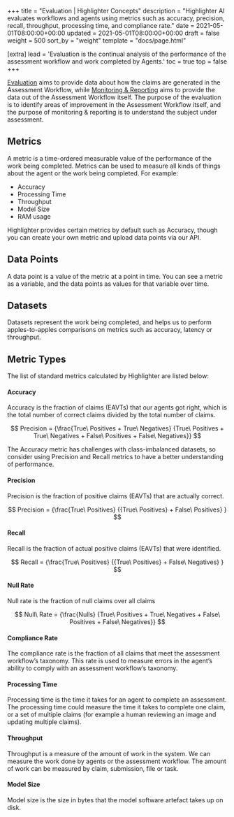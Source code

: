 +++
title = "Evaluation | Highlighter Concepts"
description = "Highlighter AI evaluates workflows and agents using metrics such as accuracy, precision, recall, throughput, processing time, and compliance rate."
date = 2021-05-01T08:00:00+00:00
updated = 2021-05-01T08:00:00+00:00
draft = false
weight = 500
sort_by = "weight"
template = "docs/page.html"

[extra]
lead = 'Evaluation is the continual analysis of the performance of the assessment workflow and work completed by Agents.'
toc = true
top = false
+++

[Evaluation](./) aims to provide data about how the claims are generated in the Assessment Workflow, while [Monitoring & Reporting](../monitoring/) aims to provide the data out of the Assessment Workflow itself. The purpose of the evaluation is to identify areas of improvement in the Assessment Workflow itself, and the purpose of monitoring & reporting is to understand the subject under assessment.


## Metrics
A metric is a time-ordered measurable value of the performance of the work being completed. Metrics can be used to measure all kinds of things about the agent or the work being completed. For example:
* Accuracy
* Processing Time
* Throughput
* Model Size
* RAM usage

Highlighter provides certain metrics by default such as Accuracy, though you can create your own metric and upload data points via our API.

## Data Points
A data point is a value of the metric at a point in time. You can see a metric as a variable, and the data points as values for that variable over time.

## Datasets
Datasets represent the work being completed, and helps us to perform apples-to-apples comparisons on metrics such as accuracy, latency or throughput.

## Metric Types
The list of standard metrics calculated by Highlighter are listed below:

#### Accuracy

Accuracy is the fraction of claims (EAVTs) that our agents got right, which is the total number of correct claims divided by the total number of claims.


$$
 Precision = {\frac{True\ Positives + True\ Negatives} {True\ Positives + True\ Negatives + False\ Positives + False\ Negatives}}
$$

The Accuracy metric has challenges with class-imbalanced datasets, so consider using Precision and Recall metrics to have a better understanding of performance.


#### Precision

Precision is the fraction of positive claims (EAVTs) that are actually correct.

$$
 Precision = {\frac{True\ Positives} {{True\ Positives} + False\ Positives} }
$$


#### Recall

Recall is the fraction of actual positive claims (EAVTs) that were identified.

$$
 Recall = {\frac{True\ Positives} {{True\ Positives} + False\ Negatives} }
$$


#### Null Rate
Null rate is the fraction of null claims over all claims

$$
 Null\ Rate = {\frac{Nulls} {True\ Positives + True\ Negatives + False\ Positives + False\ Negatives}}
$$



#### Compliance Rate
The compliance rate is the fraction of all claims that meet the assessment workflow’s taxonomy. This rate is used to measure errors in the agent’s ability to comply with an assessment workflow’s taxonomy.


#### Processing Time

Processing time is the time it takes for an agent to complete an assessment. The processing time could measure the time it takes to complete one claim, or a set of multiple claims (for example a human reviewing an image and updating multiple claims).


#### Throughput

Throughput is a measure of the amount of work in the system. We can measure the work done by agents or the assessment workflow. The amount of work can be measured by claim, submission, file or task.

#### Model Size

Model size is the size in bytes that the model software artefact takes up on disk.
